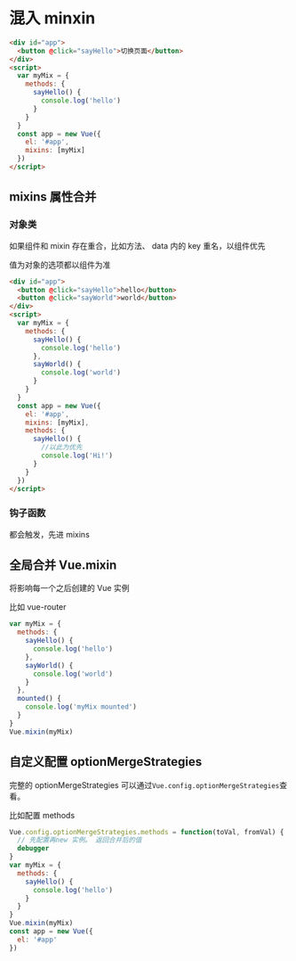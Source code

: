 # 混入 minxin

```html
<div id="app">
  <button @click="sayHello">切换页面</button>
</div>
<script>
  var myMix = {
    methods: {
      sayHello() {
        console.log('hello')
      }
    }
  }
  const app = new Vue({
    el: '#app',
    mixins: [myMix]
  })
</script>
```

## mixins 属性合并

### 对象类

如果组件和 mixin 存在重合，比如方法、 data 内的 key 重名，以组件优先

值为对象的选项都以组件为准

```html
<div id="app">
  <button @click="sayHello">hello</button>
  <button @click="sayWorld">world</button>
</div>
<script>
  var myMix = {
    methods: {
      sayHello() {
        console.log('hello')
      },
      sayWorld() {
        console.log('world')
      }
    }
  }
  const app = new Vue({
    el: '#app',
    mixins: [myMix],
    methods: {
      sayHello() {
        //以此为优先
        console.log('Hi!')
      }
    }
  })
</script>
```

### 钩子函数

都会触发，先进 mixins

## 全局合并 Vue.mixin

将影响每一个之后创建的 Vue 实例

比如 vue-router

```js
var myMix = {
  methods: {
    sayHello() {
      console.log('hello')
    },
    sayWorld() {
      console.log('world')
    }
  },
  mounted() {
    console.log('myMix mounted')
  }
}
Vue.mixin(myMix)
```

## 自定义配置 optionMergeStrategies

完整的 optionMergeStrategies 可以通过`Vue.config.optionMergeStrategies`查看。

比如配置 methods

```js
Vue.config.optionMergeStrategies.methods = function(toVal, fromVal) {
  // 先配置再new 实例。 返回合并后的值
  debugger
}
var myMix = {
  methods: {
    sayHello() {
      console.log('hello')
    }
  }
}
Vue.mixin(myMix)
const app = new Vue({
  el: '#app'
})
```
